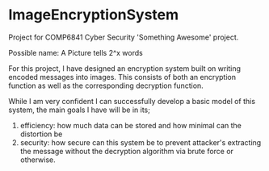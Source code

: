 # ImageEncryptionSystem
Project for COMP6841 Cyber Security 'Something Awesome' project.

Possible name: A Picture tells 2^x words

For this project, I have designed an encryption system built on writing encoded messages into images.
This consists of both an encryption function as well as the corresponding decryption function. 

While I am very confident I can successfully develop a basic model of this system, the main goals I
have will be in its;

1) efficiency: how much data can be stored and how minimal can the distortion be  
2) security: how secure can this system be to prevent attacker's extracting the message without the decryption algorithm via brute force or otherwise.
